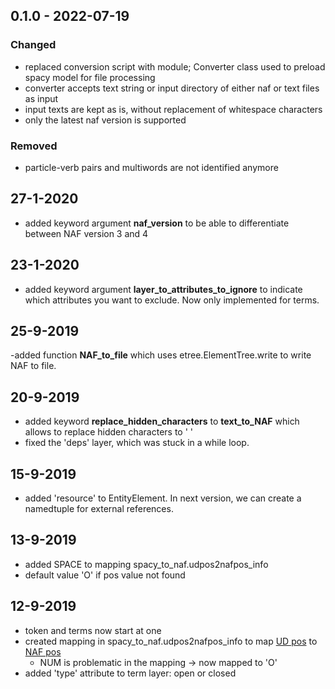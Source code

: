 ## 0.1.0 - 2022-07-19
### Changed
- replaced conversion script with module; Converter class used to preload spacy model for file processing
- converter accepts text string or input directory of either naf or text files as input
- input texts are kept as is, without replacement of whitespace characters
- only the latest naf version is supported

### Removed
- particle-verb pairs and multiwords are not identified anymore

## 27-1-2020
- added keyword argument **naf_version** to be able to differentiate between NAF version 3 and 4

## 23-1-2020

- added keyword argument **layer_to_attributes_to_ignore** to indicate
which attributes you want to exclude. Now only implemented for terms.

## 25-9-2019
-added function **NAF_to_file** which  uses etree.ElementTree.write to write NAF to file.

## 20-9-2019
- added keyword **replace_hidden_characters** to **text_to_NAF** which allows to replace hidden characters to ' '
- fixed the 'deps' layer, which was stuck in a while loop.

## 15-9-2019
- added 'resource' to EntityElement. In next version, we can create a namedtuple for external references.

## 13-9-2019
- added SPACE to mapping spacy_to_naf.udpos2nafpos_info
- default value 'O' if pos value not found

## 12-9-2019
- token and terms now start at one
- created mapping in spacy_to_naf.udpos2nafpos_info to map [UD pos](https://universaldependencies.org/u/pos/) to [NAF pos](https://github.com/newsreader/NAF)
    - NUM is problematic in the mapping -> now mapped to 'O'
- added 'type' attribute to term layer: open or closed
